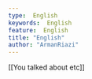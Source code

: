 ```yaml
---
type:  English
keywords:  English
feature:  English
title: "English"
author: "ArmanRiazi"
---
```

[[You talked about etc]]